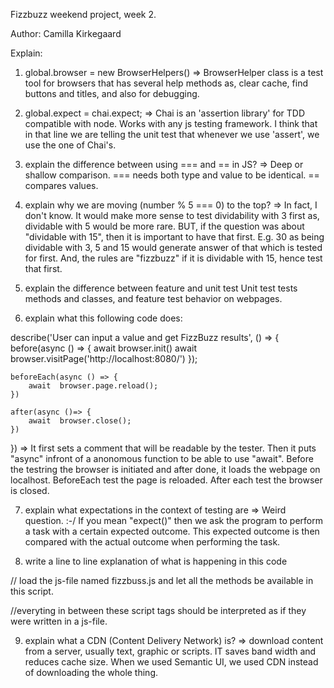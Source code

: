 Fizzbuzz weekend project, week 2.

Author: Camilla Kirkegaard

Explain: 

1. global.browser = new BrowserHelpers()
=> BrowserHelper class is a test tool for browsers that has several help methods as, clear cache, find buttons and titles, and also for debugging. 

2. global.expect = chai.expect;
=> Chai is an 'assertion library' for TDD compatible with node. Works with any js testing framework. I think that in that line we are telling the unit test that whenever we use 'assert', we use the one of Chai's. 

3. explain the difference between using === and == in JS?
=> Deep or shallow comparison. === needs both type and value to be identical. == compares values. 

4. explain why we are moving (number % 5 === 0) to the top?
=> In fact, I don't know. It would make more sense to test dividability with 3 first as, dividable with 5 would be more rare. BUT, if the question was about "dividable with 15", then it is important to have that first. E.g. 30 as being dividable with 3, 5 and 15 would generate answer of that which is tested for first. And, the rules are "fizzbuzz" if it is dividable with 15, hence test that first. 

5. explain the difference between feature and unit test
Unit test tests methods and classes, and feature test behavior on webpages. 

6. explain what this following code does:

describe('User can input a value and get FizzBuzz results', () => {
    before(async () => {
        await  browser.init()
        await  browser.visitPage('http://localhost:8080/')
    });

    beforeEach(async () => {
        await  browser.page.reload();
    })

    after(async ()=> {
        await  browser.close();
    })
})
=> It first sets a comment that will be readable by the tester. Then it puts "async" infront of a anonomous function to be able to use "await". Before the testring the browser is initiated and after done, it loads the webpage on localhost. BeforeEach test the page is reloaded. After each test the browser is closed. 

7. explain what expectations in the context of testing are
=> Weird question. :-/ If you mean "expect()" then we ask the program to perform a task with a certain expected outcome. This expected outcome is then compared with the actual outcome when performing the task.  

8. write a line to line explanation of what is happening in this code

// load the js-file named fizzbuss.js and let all the methods be available in this script. 
<script src="js/fizzbuzz.js"></script>

//everyting in between these script tags should be interpreted as if they were written in a js-file. 
    <script>
        //In the document attach an eventlistener that awaits the page to get reloaded. 
        document.addEventListener('DOMContentLoaded', () => {
            //let our variable button get linked to the html button on the page
            let button = document.getElementById('button')
            //and displayDiv get linked to the (probably output label) display_anser
            let displayDiv = document.getElementById('display_answer')
            //put a listener on the button above and await user (or test) to click it. 
            button.addEventListener('click', () =>{
                //save the value of an element that has "id="value". 
                let value = document.getElementById('value').value
                // create an instance of the class FizzBuzz and save it as fizzbuzz.
                let fizzBuzz = new FizzBuzz
                //save the result [fizz, buzz, fizzbuzz, number] in result, provided by the method check. 
                let result = fizzBuzz.check(value)
                //now present the result of fizzbuzz and display it our label. 
                displayDiv.innerHTML = result;
            })
        })
        //end the script and continue with HTML
    </script>


9. explain what a CDN (Content Delivery Network) is?
=> download content from a server, usually text, graphic or scripts. IT saves band width and reduces cache size. When we used Semantic UI, we used CDN instead of downloading the whole thing. 


